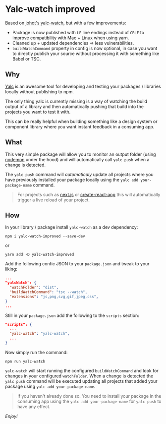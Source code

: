 # Yalc-watch improved

Based on [johot's yalc-watch](https://github.com/johot/yalc-watch), but with a few improvements:
* Package is now published with `LF` line endings instead of `CRLF` to improve compatibility with Mac + Linux when using yarn.
* Cleaned up + updated dependencies => less vulnerabilities.
* `buildWatchCommand` property in config is now optional, in case you want to directly publish your source without processing it with something like Babel or TSC.

## Why

[Yalc](https://github.com/whitecolor/yalc) is an awesome tool for developing and testing your packages / libraries locally without publishing to npm.

The only thing yalc is currently missing is a way of watching the build output of a library and then automatically pushing that build into the projects you want to test it with.

This can be really helpful when building something like a design system or component library where you want instant feedback in a consuming app.

## What

This very simple package will allow you to monitor an output folder (using [nodemon](https://github.com/remy/nodemon) under the hood) and will automatically call `yalc push` when a change is detected.

The `yalc push` command will _automaticaly_ update all projects where you have previously installed your package locally using the `yalc add your-package-name` command.

> For projects such as [next.js](https://nextjs.org/) or [create-react-app](https://github.com/facebook/create-react-app) this will automatically trigger a live reload of your project.

## How

In your library / package install `yalc-watch` as a dev dependency:

```
npm i yalc-watch-improved --save-dev
```

or

```
yarn add -D yalc-watch-improved
```

Add the following confic JSON to your `package.json` and tweak to your liking:

```json
...
"yalcWatch": {
  "watchFolder": "dist",
  "buildWatchCommand": "tsc --watch",
  "extensions": "js,png,svg,gif,jpeg,css",
}
...
```

Still in your `package.json` add the following to the `scripts` section:

```json
"scripts": {
  ...
  "yalc-watch": "yalc-watch",
  ...
}
```

Now simply run the command:

```
npm run yalc-watch
```

`yalc-watch` will start running the configured `buildWatchCommand` and look for changes in your configured `watchFolder`. When a change is detected the `yalc push` command will be executed updating all projects that added your package using `yalc add your-package-name`.

> If you haven't already done so. You need to install your package in the consuming app using the `yalc add your-package-name` for `yalc push` to have any effect.

_Enjoy!_
